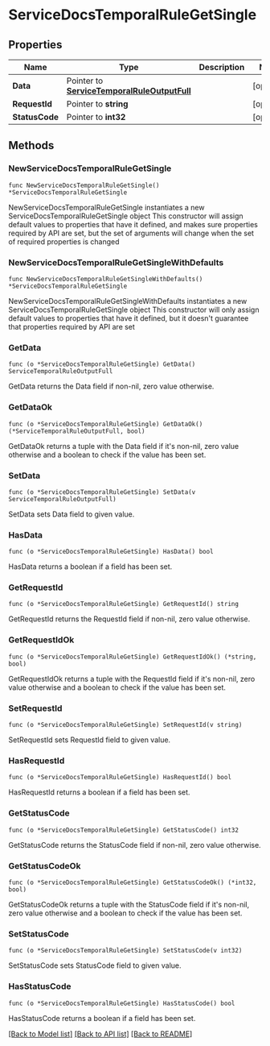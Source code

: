 # ServiceDocsTemporalRuleGetSingle

## Properties

Name | Type | Description | Notes
------------ | ------------- | ------------- | -------------
**Data** | Pointer to [**ServiceTemporalRuleOutputFull**](ServiceTemporalRuleOutputFull.md) |  | [optional] 
**RequestId** | Pointer to **string** |  | [optional] 
**StatusCode** | Pointer to **int32** |  | [optional] 

## Methods

### NewServiceDocsTemporalRuleGetSingle

`func NewServiceDocsTemporalRuleGetSingle() *ServiceDocsTemporalRuleGetSingle`

NewServiceDocsTemporalRuleGetSingle instantiates a new ServiceDocsTemporalRuleGetSingle object
This constructor will assign default values to properties that have it defined,
and makes sure properties required by API are set, but the set of arguments
will change when the set of required properties is changed

### NewServiceDocsTemporalRuleGetSingleWithDefaults

`func NewServiceDocsTemporalRuleGetSingleWithDefaults() *ServiceDocsTemporalRuleGetSingle`

NewServiceDocsTemporalRuleGetSingleWithDefaults instantiates a new ServiceDocsTemporalRuleGetSingle object
This constructor will only assign default values to properties that have it defined,
but it doesn't guarantee that properties required by API are set

### GetData

`func (o *ServiceDocsTemporalRuleGetSingle) GetData() ServiceTemporalRuleOutputFull`

GetData returns the Data field if non-nil, zero value otherwise.

### GetDataOk

`func (o *ServiceDocsTemporalRuleGetSingle) GetDataOk() (*ServiceTemporalRuleOutputFull, bool)`

GetDataOk returns a tuple with the Data field if it's non-nil, zero value otherwise
and a boolean to check if the value has been set.

### SetData

`func (o *ServiceDocsTemporalRuleGetSingle) SetData(v ServiceTemporalRuleOutputFull)`

SetData sets Data field to given value.

### HasData

`func (o *ServiceDocsTemporalRuleGetSingle) HasData() bool`

HasData returns a boolean if a field has been set.

### GetRequestId

`func (o *ServiceDocsTemporalRuleGetSingle) GetRequestId() string`

GetRequestId returns the RequestId field if non-nil, zero value otherwise.

### GetRequestIdOk

`func (o *ServiceDocsTemporalRuleGetSingle) GetRequestIdOk() (*string, bool)`

GetRequestIdOk returns a tuple with the RequestId field if it's non-nil, zero value otherwise
and a boolean to check if the value has been set.

### SetRequestId

`func (o *ServiceDocsTemporalRuleGetSingle) SetRequestId(v string)`

SetRequestId sets RequestId field to given value.

### HasRequestId

`func (o *ServiceDocsTemporalRuleGetSingle) HasRequestId() bool`

HasRequestId returns a boolean if a field has been set.

### GetStatusCode

`func (o *ServiceDocsTemporalRuleGetSingle) GetStatusCode() int32`

GetStatusCode returns the StatusCode field if non-nil, zero value otherwise.

### GetStatusCodeOk

`func (o *ServiceDocsTemporalRuleGetSingle) GetStatusCodeOk() (*int32, bool)`

GetStatusCodeOk returns a tuple with the StatusCode field if it's non-nil, zero value otherwise
and a boolean to check if the value has been set.

### SetStatusCode

`func (o *ServiceDocsTemporalRuleGetSingle) SetStatusCode(v int32)`

SetStatusCode sets StatusCode field to given value.

### HasStatusCode

`func (o *ServiceDocsTemporalRuleGetSingle) HasStatusCode() bool`

HasStatusCode returns a boolean if a field has been set.


[[Back to Model list]](../README.md#documentation-for-models) [[Back to API list]](../README.md#documentation-for-api-endpoints) [[Back to README]](../README.md)


